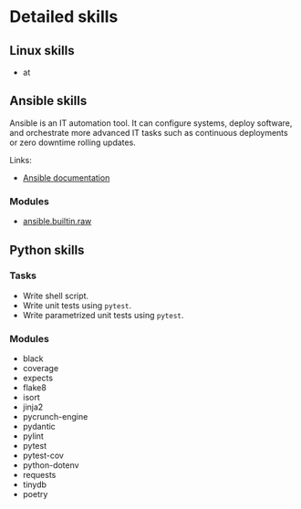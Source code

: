 # Detailed skills

## Linux skills

- at

## Ansible skills

Ansible is an IT automation tool. It can configure systems, deploy software, and orchestrate more advanced IT tasks such as continuous deployments or zero downtime rolling updates.

Links:

- [Ansible documentation](https://docs.ansible.com/ansible/latest/index.html)

### Modules

- [ansible.builtin.raw](https://docs.ansible.com/ansible/latest/collections/ansible/builtin/raw_module.html)

## Python skills

### Tasks

- Write shell script.
- Write unit tests using `pytest`.
- Write parametrized unit tests using `pytest`.

### Modules

- black
- coverage
- expects
- flake8
- isort
- jinja2
- pycrunch-engine
- pydantic
- pylint
- pytest
- pytest-cov
- python-dotenv
- requests
- tinydb
- poetry
